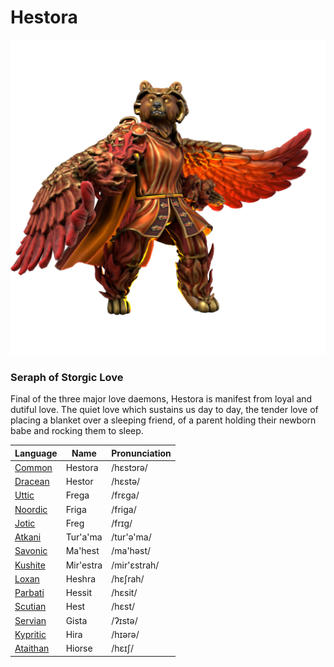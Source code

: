 # Hestora

![](hestora.png)

### Seraph of Storgic Love

Final of the three major love daemons, Hestora is manifest from loyal and dutiful love. The quiet love which sustains us day to day, the tender love of placing a blanket over a sleeping friend, of a parent holding their newborn babe and rocking them to sleep.

| Language | Name | Pronunciation |
| ---      | ---  | ---           |
| [Common](/languages/common) | Hestora | /hɛstɔrə/ | 
| [Dracean](/languages/dracean) | Hestor | /hɛstə/ | 
| [Uttic](/languages/uttic) | Frega | /frɛga/ | 
| [Noordic](/languages/noordic) | Friga | /friga/ | 
| [Jotic](/languages/jotic) | Freg | /frɪg/ |
| [Atkani](/languages/atkani) | Tur'a'ma | /tur'ə'ma/ | 
| [Savonic](/languages/savonic) | Ma'hest | /ma'həst/ | 
| [Kushite](/languages/kushite) | Mir'estra | /mir'ɛstrah/ | 
| [Loxan](/languages/loxan) | Heshra | /hɛʃrah/ | 
| [Parbati](/languages/parbati) | Hessit | /hɛsit/ | 
| [Scutian](/languages/scutian) | Hest | /hɛst/ | 
| [Servian](/languages/servian) | Gista | /ʔɪstə/ | 
| [Kypritic](/languages/kypritic) | Hira | /hɪərə/ | 
| [Ataithan](/languages/ataithan) | Hiorse | /hɛɪʃ/ |